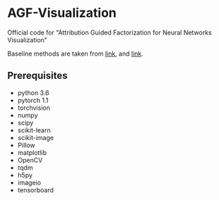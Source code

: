 # AGF-Visualization
Official code for "Attribution Guided Factorization for Neural Networks Visualization" 

Baseline methods are taken from [link](https://github.com/utkuozbulak/pytorch-cnn-visualizations), and [link](https://github.com/idiap/fullgrad-saliency).
 
 ## Prerequisites
- python 3.6
- pytorch 1.1
- torchvision
- numpy
- scipy
- scikit-learn
- scikit-image
- Pillow
- matplotlib
- OpenCV
- tqdm
- h5py
- imageio
- tensorboard

